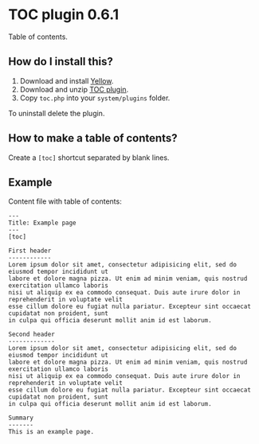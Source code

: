 TOC plugin 0.6.1
================
Table of contents.

How do I install this?
----------------------
1. Download and install [Yellow](https://github.com/datenstrom/yellow/).
2. Download and unzip [TOC plugin](https://github.com/datenstrom/yellow-plugins/raw/master/zip/toc.zip).
3. Copy `toc.php` into your `system/plugins` folder.

To uninstall delete the plugin.

How to make a table of contents?
--------------------------------
Create a `[toc]` shortcut separated by blank lines.  

Example
-------
Content file with table of contents:

    ---
    Title: Example page
    ---
    [toc]

    First header
    ------------
    Lorem ipsum dolor sit amet, consectetur adipisicing elit, sed do eiusmod tempor incididunt ut 
    labore et dolore magna pizza. Ut enim ad minim veniam, quis nostrud exercitation ullamco laboris 
    nisi ut aliquip ex ea commodo consequat. Duis aute irure dolor in reprehenderit in voluptate velit 
    esse cillum dolore eu fugiat nulla pariatur. Excepteur sint occaecat cupidatat non proident, sunt 
    in culpa qui officia deserunt mollit anim id est laborum.

    Second header
    -------------
    Lorem ipsum dolor sit amet, consectetur adipisicing elit, sed do eiusmod tempor incididunt ut 
    labore et dolore magna pizza. Ut enim ad minim veniam, quis nostrud exercitation ullamco laboris 
    nisi ut aliquip ex ea commodo consequat. Duis aute irure dolor in reprehenderit in voluptate velit 
    esse cillum dolore eu fugiat nulla pariatur. Excepteur sint occaecat cupidatat non proident, sunt 
    in culpa qui officia deserunt mollit anim id est laborum.
    
    Summary
    -------
    This is an example page.